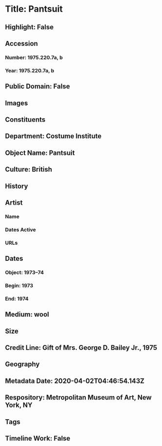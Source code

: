 # Title: Pantsuit
## Highlight: False
## Accession
### Number: 1975.220.7a, b
### Year: 1975.220.7a, b
## Public Domain: False
## Images
## Constituents
## Department: Costume Institute
## Object Name: Pantsuit
## Culture: British
## History
## Artist
### Name
### Dates Active
### URLs
## Dates
### Object: 1973–74
### Begin: 1973
### End: 1974
## Medium: wool
## Size
## Credit Line: Gift of Mrs. George D. Bailey Jr., 1975
## Geography
## Metadata Date: 2020-04-02T04:46:54.143Z
## Respository: Metropolitan Museum of Art, New York, NY
## Tags
## Timeline Work: False